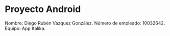# Proyecto Android

Nombre: Diego Rubén Vázquez González.
Número de empleado: 10032642.
Equipo: App Italika.
